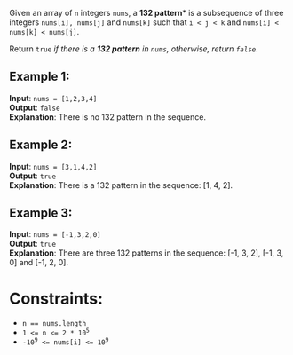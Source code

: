 Given an array of `n` integers `nums`, a **132 pattern*** is a subsequence
of three integers `nums[i], nums[j]` and `nums[k]` such that `i < j < k`
and `nums[i] < nums[k] < nums[j]`.

Return `true` *if there is a **132 pattern** in <code>nums</code>, 
otherwise, return <code>false</code>*.

Example 1:
---------
**Input**: `nums = [1,2,3,4]`  
**Output**: `false`  
**Explanation**: There is no 132 pattern in the sequence.  

Example 2:
---------
**Input**: `nums = [3,1,4,2]`  
**Output**: `true`              
**Explanation**: There is a 132 pattern in the sequence: [1, 4, 2].

Example 3:
---------
**Input**: `nums = [-1,3,2,0]`    
**Output**: `true`                
**Explanation**: There are three 132 patterns in the sequence: [-1, 3, 2], [-1, 3, 0] and [-1, 2, 0].


Constraints:
===========
*    <code>n == nums.length </code>
*    <code>1 <= n <= 2 * 10<sup>5</sup> </code>
*    <code>-10<sup>9</sup> <= nums[i] <= 10<sup>9</sup> </code>

